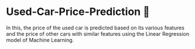 # Used-Car-Price-Prediction 🚗
  In this, the price of the used car is predicted based on its various features and the price of other cars with similar features using the Linear Regression model of Machine Learning.
